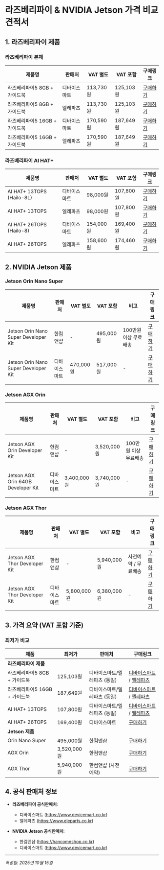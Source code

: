 # 라즈베리파이 & NVIDIA Jetson 가격 비교 견적서

## 1. 라즈베리파이 제품

### 라즈베리파이 본체
| 제품명 | 판매처 | VAT 별도 | VAT 포함 | 구매링크 |
|--------|--------|----------|----------|----------|
| 라즈베리파이5 8GB + 가이드북 | 디바이스마트 | 113,730원 | 125,103원 | [구매하기](https://www.devicemart.co.kr/goods/view?no=15215449) |
| 라즈베리파이5 8GB + 가이드북 | 엘레파츠 | 113,730원 | 125,103원 | [구매하기](https://www.eleparts.co.kr/goods/view?no=13323153) |
| 라즈베리파이5 16GB + 가이드북 | 디바이스마트 | 170,590원 | 187,649원 | [구매하기](https://www.devicemart.co.kr/goods/view?no=15666226) |
| 라즈베리파이5 16GB + 가이드북 | 엘레파츠 | 170,590원 | 187,649원 | [구매하기](https://www.eleparts.co.kr/goods/view?no=16701768) |

### 라즈베리파이 AI HAT+
| 제품명 | 판매처 | VAT 별도 | VAT 포함 | 구매링크 |
|--------|--------|----------|----------|----------|
| AI HAT+ 13TOPS (Hailo-8L) | 디바이스마트 | 98,000원 | 107,800원 | [구매하기](https://www.devicemart.co.kr/goods/view?no=15583881) |
| AI HAT+ 13TOPS | 엘레파츠 | 98,000원 | 107,800원 | [구매하기](https://www.eleparts.co.kr/goods/view?no=16657335) |
| AI HAT+ 26TOPS (Hailo-8) | 디바이스마트 | 154,000원 | 169,400원 | [구매하기](https://www.devicemart.co.kr/goods/view?no=15583914) |
| AI HAT+ 26TOPS | 엘레파츠 | 158,600원 | 174,460원 | [구매하기](https://www.eleparts.co.kr/goods/view?no=16657336) |

## 2. NVIDIA Jetson 제품

### Jetson Orin Nano Super
| 제품명 | 판매처 | VAT 별도 | VAT 포함 | 비고 | 구매링크 |
|--------|--------|----------|----------|------|----------|
| Jetson Orin Nano Super Developer Kit | 한컴앤샵 | - | 495,000원 | 100만원 이상 무료배송 | [구매하기](https://hancomnshop.co.kr/nvidia/?idx=38) |
| Jetson Orin Nano Super Developer Kit | 디바이스마트 | 470,000원 | 517,000원 | - | [구매하기](https://www.devicemart.co.kr/goods/view?no=14990359) |

### Jetson AGX Orin
| 제품명 | 판매처 | VAT 별도 | VAT 포함 | 비고 | 구매링크 |
|--------|--------|----------|----------|------|----------|
| Jetson AGX Orin Developer Kit | 한컴앤샵 | - | 3,520,000원 | 100만원 이상 무료배송 | [구매하기](https://hancomnshop.co.kr/nvidia/?idx=12) |
| Jetson AGX Orin 64GB Developer Kit | 디바이스마트 | 3,400,000원 | 3,740,000원 | - | [구매하기](https://www.devicemart.co.kr/goods/view?no=15011906) |

### Jetson AGX Thor
| 제품명 | 판매처 | VAT 별도 | VAT 포함 | 비고 | 구매링크 |
|--------|--------|----------|----------|------|----------|
| Jetson AGX Thor Developer Kit | 한컴앤샵 | - | 5,940,000원 | 사전예약 / 무료배송 | [구매하기](https://hancomnshop.co.kr/nvidia/?idx=176) |
| Jetson AGX Thor Developer Kit | 디바이스마트 | 5,800,000원 | 6,380,000원 | - | [구매하기](https://www.devicemart.co.kr/goods/view?no=15796725) |

## 3. 가격 요약 (VAT 포함 기준)

### 최저가 비교
| 제품 | 최저가 | 판매처 | 구매링크 |
|------|--------|--------|----------|
| **라즈베리파이 제품** | | | |
| 라즈베리파이5 8GB + 가이드북 | 125,103원 | 디바이스마트/엘레파츠 (동일) | [디바이스마트](https://www.devicemart.co.kr/goods/view?no=15215449) / [엘레파츠](https://www.eleparts.co.kr/goods/view?no=13323153) |
| 라즈베리파이5 16GB + 가이드북 | 187,649원 | 디바이스마트/엘레파츠 (동일) | [디바이스마트](https://www.devicemart.co.kr/goods/view?no=15666226) / [엘레파츠](https://www.eleparts.co.kr/goods/view?no=16701768) |
| AI HAT+ 13TOPS | 107,800원 | 디바이스마트/엘레파츠 (동일) | [디바이스마트](https://www.devicemart.co.kr/goods/view?no=15583881) / [엘레파츠](https://www.eleparts.co.kr/goods/view?no=16657335) |
| AI HAT+ 26TOPS | 169,400원 | 디바이스마트 | [구매하기](https://www.devicemart.co.kr/goods/view?no=15583914) |
| **Jetson 제품** | | | |
| Orin Nano Super | 495,000원 | 한컴앤샵 | [구매하기](https://hancomnshop.co.kr/nvidia/?idx=38) |
| AGX Orin | 3,520,000원 | 한컴앤샵 | [구매하기](https://hancomnshop.co.kr/nvidia/?idx=12) |
| AGX Thor | 5,940,000원 | 한컴앤샵 (사전예약) | [구매하기](https://hancomnshop.co.kr/nvidia/?idx=176) |

## 4. 공식 판매처 정보

- **라즈베리파이 공식판매처**: 
  - 디바이스마트 (https://www.devicemart.co.kr)
  - 엘레파츠 (https://www.eleparts.co.kr)
  
- **NVIDIA Jetson 공식판매처**: 
  - 한컴앤샵 (https://hancomnshop.co.kr)
  - 디바이스마트 (https://www.devicemart.co.kr)

---
*작성일: 2025년 10월 15일*
